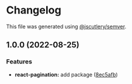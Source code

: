 # Changelog

This file was generated using [@jscutlery/semver](https://github.com/jscutlery/semver).

## 1.0.0 (2022-08-25)


### Features

* **react-pagination:** add package ([8ec5afb](https://gitlab.migoinc.com/migotv/paintbox/commit/8ec5afbfa7a6a4ddd5667bff4e2d06595ce0892a))
